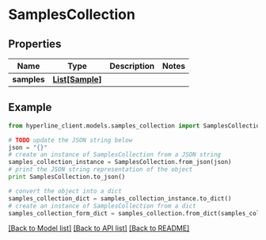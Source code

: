 # SamplesCollection


## Properties
Name | Type | Description | Notes
------------ | ------------- | ------------- | -------------
**samples** | [**List[Sample]**](Sample.md) |  | 

## Example

```python
from hyperline_client.models.samples_collection import SamplesCollection

# TODO update the JSON string below
json = "{}"
# create an instance of SamplesCollection from a JSON string
samples_collection_instance = SamplesCollection.from_json(json)
# print the JSON string representation of the object
print SamplesCollection.to_json()

# convert the object into a dict
samples_collection_dict = samples_collection_instance.to_dict()
# create an instance of SamplesCollection from a dict
samples_collection_form_dict = samples_collection.from_dict(samples_collection_dict)
```
[[Back to Model list]](../README.md#documentation-for-models) [[Back to API list]](../README.md#documentation-for-api-endpoints) [[Back to README]](../README.md)


